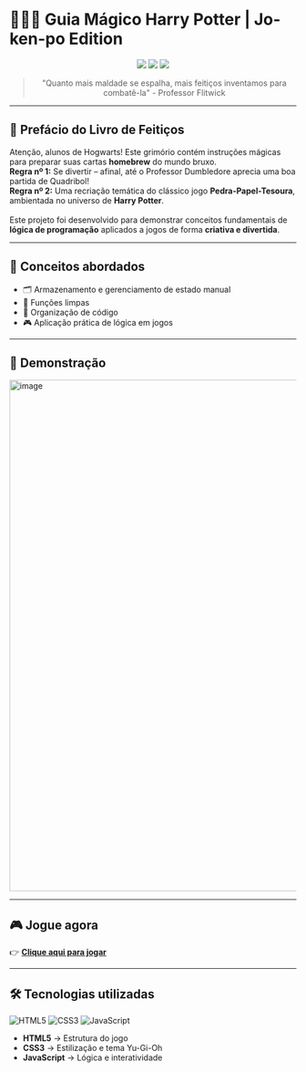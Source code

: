 # 🧙‍♂️✨ Guia Mágico Harry Potter | Jo-ken-po Edition

<div align="center">
<img src="https://img.shields.io/badge/Hogwarts-Magic%20School-red?style=for-the-badge&logo=book&logoColor=white" />
<img src="https://img.shields.io/badge/Harry%20Potter-Wizarding%20World-blue?style=for-the-badge&logo=magic&logoColor=white" />
<img src="https://img.shields.io/badge/Homebrew-Fan%20Made-gold?style=for-the-badge&logo=game&logoColor=black" />

> "Quanto mais maldade se espalha, mais feitiços inventamos para combatê-la" - Professor Flitwick
</div>

---
## 📜 Prefácio do Livro de Feitiços
Atenção, alunos de Hogwarts! Este grimório contém instruções mágicas para preparar suas cartas **homebrew** do mundo bruxo.  
**Regra nº 1:** Se divertir – afinal, até o Professor Dumbledore aprecia uma boa partida de Quadribol!
<br>
**Regra nº 2:** Uma recriação temática do clássico jogo **Pedra-Papel-Tesoura**, ambientada no universo de **Harry Potter**.  
<br>
Este projeto foi desenvolvido para demonstrar conceitos fundamentais de **lógica de programação** aplicados a jogos de forma **criativa e divertida**.  

---

## 🚀 Conceitos abordados  

- 🗂️ Armazenamento e gerenciamento de estado manual  
- 🧹 Funções limpas  
- 📐 Organização de código  
- 🎮 Aplicação prática de lógica em jogos  

---

## 👀 Demonstração  

<img width="1916" height="897" alt="image" src="https://github.com/user-attachments/assets/352cf221-afa6-49a9-8c7c-af1b8135d91c" />

---

## 🎮 Jogue agora  

👉 [**Clique aqui para jogar**](https://catarinaguima.github.io/Dio-js-yugioh-assets/)  

---

## 🛠️ Tecnologias utilizadas  

![HTML5](https://img.shields.io/badge/HTML5-E34F26?style=for-the-badge&logo=html5&logoColor=fff)
![CSS3](https://img.shields.io/badge/CSS3-1572B6?style=for-the-badge&logo=css3&logoColor=fff)
![JavaScript](https://img.shields.io/badge/JavaScript-F7DF1E?style=for-the-badge&logo=javascript&logoColor=000)

- **HTML5** → Estrutura do jogo  
- **CSS3** → Estilização e tema Yu-Gi-Oh  
- **JavaScript** → Lógica e interatividade
